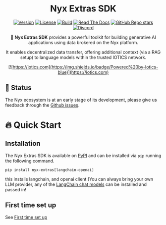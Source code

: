 <div align="center">

# Nyx Extras SDK

[![Version](https://img.shields.io/pypi/v/nyx-extras)](https://pypi.org/project/nyx-extras)
[![License](https://img.shields.io/badge/License-Apache%202.0-yellow.svg)](https://github.com/Iotic-Labs/nyx-sdk/blob/main/LICENSE)
[![Build](https://github.com/Iotic-Labs/nyx-sdk/actions/workflows/build.yaml/badge.svg?branch=main)](https://github.com/Iotic-Labs/nyx-sdk/actions/workflows/build.yaml)
[![Read The Docs](https://readthedocs.org/projects/nyx-sdk/badge/?version=stable)](https://nyx-sdk.readthedocs.io/en/stable)
[![GitHub Repo stars](https://img.shields.io/github/stars/Iotic-Labs/nyx-sdk)](https://github.com/Iotic-Labs/nyx-sdk)
[![Discord](https://img.shields.io/discord/1285252646554304555)](https://discord.gg/zS8pVHjqSf)


🌟 **Nyx Extras SDK** provides a powerful toolkit for building generative AI applications using data brokered on the Nyx platform.

It enables decentralized data transfer, offering additional context (via a RAG setup) to language models within the trusted IOTICS network.


[![https://iotics.com](https://img.shields.io/badge/Powered%20by-Iotics-blue)](https://iotics.com)
</div>

## 🚧 Status

The Nyx ecosystem is at an early stage of its development, please give us feedback through the [Github issues](https://github.com/Iotic-Labs/nyx-sdk/issues).

# 🔥 Quick Start

## Installation

The Nyx Extras SDK is available on [PyPI](https://pypi.org/project/nyx-extras/) and can be installed via `pip` running the following command.

`pip install nyx-extras[langchain-openai]`

this installs langchain, and openai client (You can always bring your own LLM provider, any of the [LangChain chat models](https://python.langchain.com/docs/integrations/chat/) can be installed and passed in!

## First time set up

See [First time set up](https://github.com/Iotic-Labs/nyx-sdk/nyx_client/README.md#first-time-set-up)
